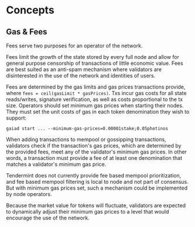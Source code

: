 <!--
order: 1
-->

# Concepts

## Gas & Fees

Fees serve two purposes for an operator of the network.

Fees limit the growth of the state stored by every full node and allow for
general purpose censorship of transactions of little economic value. Fees
are best suited as an anti-spam mechanism where validators are disinterested in
the use of the network and identities of users.

Fees are determined by the gas limits and gas prices transactions provide, where
`fees = ceil(gasLimit * gasPrices)`. Txs incur gas costs for all state reads/writes,
signature verification, as well as costs proportional to the tx size. Operators
should set minimum gas prices when starting their nodes. They must set the unit
costs of gas in each token denomination they wish to support:

`gaiad start ... --minimum-gas-prices=0.00001stake;0.05photinos`

When adding transactions to mempool or gossipping transactions, validators check
if the transaction's gas prices, which are determined by the provided fees, meet
any of the validator's minimum gas prices. In other words, a transaction must
provide a fee of at least one denomination that matches a validator's minimum
gas price.

Tendermint does not currently provide fee based mempool prioritization, and fee
based mempool filtering is local to node and not part of consensus. But with
minimum gas prices set, such a mechanism could be implemented by node operators.

Because the market value for tokens will fluctuate, validators are expected to
dynamically adjust their minimum gas prices to a level that would encourage the
use of the network.
